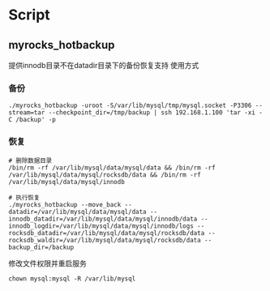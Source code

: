 # Script

## myrocks_hotbackup
提供innodb目录不在datadir目录下的备份恢复支持
使用方式

### 备份
```
./myrocks_hotbackup -uroot -S/var/lib/mysql/tmp/mysql.socket -P3306 --stream=tar --checkpoint_dir=/tmp/backup | ssh 192.168.1.100 'tar -xi -C /backup' -p
```

### 恢复
```
# 删除数据目录
/bin/rm -rf /var/lib/mysql/data/mysql/data && /bin/rm -rf /var/lib/mysql/data/mysql/rocksdb/data && /bin/rm -rf /var/lib/mysql/data/mysql/innodb

# 执行恢复
./myrocks_hotbackup --move_back --datadir=/var/lib/mysql/data/mysql/data --innodb_datadir=/var/lib/mysql/data/mysql/innodb/data --innodb_logdir=/var/lib/mysql/data/mysql/innodb/logs --rocksdb_datadir=/var/lib/mysql/data/mysql/rocksdb/data --rocksdb_waldir=/var/lib/mysql/data/mysql/rocksdb/data --backup_dir=/backup
```

修改文件权限并重启服务
```
chown mysql:mysql -R /var/lib/mysql
```
